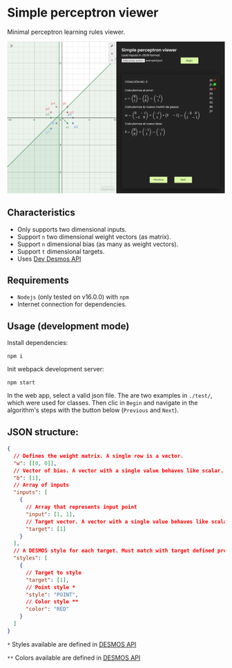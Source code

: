 # Simple perceptron viewer

Minimal perceptron learning rules viewer.

![screenshot](.github/sc01.png)

## Characteristics

- Only supports two dimensional inputs.
- Support `n` two dimensional weight vectors (as matrix).
- Support `n` dimensional bias (as many as weight vectors).
- Support `t` dimensional targets.
- Uses [Dev Desmos API](https://www.desmos.com/api/v1.6/docs/index.html)

## Requirements

- `Nodejs` (only tested on v16.0.0) with `npm`
- Internet connection for dependencies.

## Usage (development mode)

Install dependencies:

```
npm i
```

Init webpack development server:

```
npm start
```

In the web app, select a valid json file. The are two examples in `./test/`, which were used for classes. Then clic in `Begin` and navigate in the algorithm's steps with the button below (`Previous` and `Next`).

## JSON structure:

```json
{
  // Defines the weight matrix. A single row is a vector.
  "w": [[0, 0]],
  // Vector of bias. A vector with a single value behaves like scalar.
  "b": [1],
  // Array of inputs
  "inputs": [
    {
      // Array that represents input point
      "input": [1, 1],
      // Target vector. A vector with a single value behaves like scalar.
      "target": [1]
    }
  ],
  // A DESMOS style for each target. Must match with target defined previously
  "styles": [
    {
      // Target to style
      "target": [1],
      // Point style *
      "style": "POINT",
      // Color style **
      "color": "RED"
    }
  ]
}
```

`*` Styles available are defined in [DESMOS API](https://www.desmos.com/api/v1.6/docs/index.html#document-styles)

`**` Colors available are defined in [DESMOS API](https://www.desmos.com/api/v1.6/docs/index.html#document-colors)

